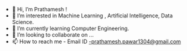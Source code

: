 - 👋 Hi, I’m Prathamesh !
- 👀 I’m interested in Machine Learning , Artificial Intelligence, Data Science.
- 🌱 I’m currently learning Computer Engineering.
- 💞️ I’m looking to collaborate on ...
- 📫 How to reach me - Email ID -prathamesh.pawar1304@gmail.com 

<!---
PrathameshPawar13/PrathameshPawar13 is a ✨ special ✨ repository because its `README.md` (this file) appears on your GitHub profile.
You can click the Preview link to take a look at your changes.
--->
